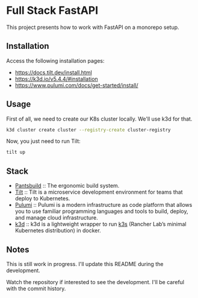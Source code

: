 # Full Stack FastAPI

This project presents how to work with FastAPI on a monorepo setup.

## Installation

Access the following installation pages:
- https://docs.tilt.dev/install.html
- https://k3d.io/v5.4.4/#installation
- https://www.pulumi.com/docs/get-started/install/

## Usage

First of all, we need to create our K8s cluster locally. We'll use k3d for that.

```bash
k3d cluster create cluster --registry-create cluster-registry
```

Now, you just need to run Tilt:

```bash
tilt up
```

## Stack

- [Pantsbuild](https://www.pantsbuild.org/) :: The ergonomic build system.
- [Tilt](https://docs.tilt.dev/index.html) :: Tilt is a microservice development environment for teams that deploy to Kubernetes.
- [Pulumi](https://www.pulumi.com/docs/get-started/) :: Pulumi is a modern infrastructure as code platform that allows you to use familiar programming languages and tools to build, deploy, and manage cloud infrastructure.
- [k3d](https://k3d.io/) :: k3d is a lightweight wrapper to run [k3s](https://github.com/k3s-io/k3s) (Rancher Lab’s minimal Kubernetes distribution) in docker.

## Notes

This is still work in progress. I'll update this README during the development.

Watch the repository if interested to see the development. I'll be careful with the commit history.
